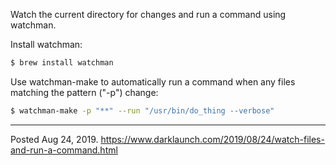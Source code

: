Watch the current directory for changes and run a command using watchman.

Install watchman:

```bash
$ brew install watchman
```

Use watchman-make to automatically run a command when any files matching the pattern ("-p") change:

```bash
$ watchman-make -p "**" --run "/usr/bin/do_thing --verbose"
```

---


Posted Aug 24, 2019.
https://www.darklaunch.com/2019/08/24/watch-files-and-run-a-command.html